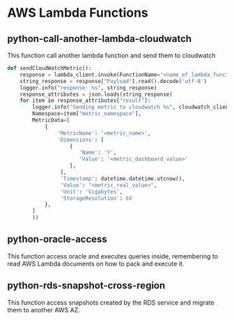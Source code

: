 # AWS Lambda Functions


## python-call-another-lambda-cloudwatch

This function call another lambda function and send them to cloudwatch

```python
def sendCloudWatchMetric():
    response = lambda_client.invoke(FunctionName='<name_of_lambda_function_to_call>', InvocationType='RequestResponse')
    string_response = response["Payload"].read().decode('utf-8')
    logger.info("response: %s", string_response)
    response_attributes = json.loads(string_response)
    for item in response_attributes["result"]: 
        logger.info("Sending metric to cloudwatch %s", cloudwatch_client.put_metric_data(
        Namespace=item["metric_namespace"],
        MetricData=[
            {
                'MetricName': '<metric_name>',
                'Dimensions': [
                    {
                       'Name': 'Y',
                       'Value': '<metric_dashboard_value>'
                    },
                 ],
                 'Timestamp': datetime.datetime.utcnow(),
                 'Value': "<metric_real_value>",
                 'Unit': 'Gigabytes',
                 'StorageResolution': 60
            },
        ]
        ))
```

## python-oracle-access	

This function access oracle and executes queries inside, remembering to read AWS Lambda documents on how to pack and execute it.

## python-rds-snapshot-cross-region

This function access snapshots created by the RDS service and migrate them to another AWS AZ.
